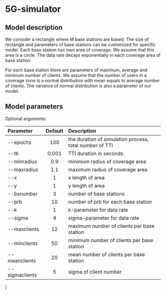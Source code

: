 # 5G-simulator


## Model description

We consider a rectangle where M base stations are based. The size of rectangle and parameters of base stations can be customized for specific model. Each base station has own area of coverage. We assume that this area is a circle.  The data rate decays exponentially in each coverage area of base station. 


For each base station there are parameters of maximum, average and minimum number of clients. We assume that the number of users in a coverage zone is a normal distribution with mean equals to average number of clients. The variance of normal distribution is also a parameter of our model.


## Model parameters

Optional arguments: 

| Parameter                 | Default       | Description   |	
| :------------------------ |:-------------:| :-------------|
| --epochs 	       |	100           | the duration of simulation process, total number of TTI 
| --tti          | 0.001           | TTI duration in seconds
| --minradius 	       |	0.9	            | minimum radius of coverage area
| --maxradius  		       | 1.1	           | maximum radius of coverage area
| --x 		           | 1             | x length of area 
| --y 	        | 1           | y length of area 
| --bsnumber	         | 3             | number of base stations
| --prb          | 10           | number of prb for each base station
| --k       | 1  | k-parameter for data rate   
| --sigma    | 4         | sigma-parameter for data rate 
| --maxclients			             | 12 	           | maximum number of clients per base station
| --minclients			     | 50         | minimum number of clients per base station
| --meanclients			             | 20     	     | mean number of clients per base station
| --sigmaclients		    | 5     	     | sigma of client number
|
